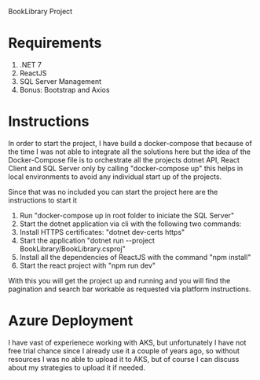 BookLibrary Project

# Requirements

1. .NET 7 
1. ReactJS
1. SQL Server Management
1. Bonus: Bootstrap and Axios

# Instructions

In order to start the project, I have build a docker-compose that because of the time I was not able to integrate all the solutions here
but the idea of the Docker-Compose file is to orchestrate all the projects dotnet API, React Client and SQL Server only by calling 
"docker-compose up" this helps in local environments to avoid any individual start up of the projects.

Since that was no included you can start the project here are the instructions to start it

1. Run "docker-compose up in root folder to iniciate the SQL Server"
1. Start the dotnet application via cli with the following two commands: 
  1. Install HTTPS certificates: "dotnet dev-certs https"
  1. Start the application "dotnet run --project BookLibrary/BookLibrary.csproj"
1. Install all the dependencies of ReactJS with the command "npm install"
1. Start the react project with "npm run dev"

With this you will get the project up and running and you will find the pagination and search bar workable as requested via platform instructions.

# Azure Deployment

I have vast of experienece working with AKS, but unfortunately I have not free trial chance since I already use it a couple of years ago, so without resources 
I was no able to upload it to AKS, but of course I can discuss about my strategies to upload it if needed.
